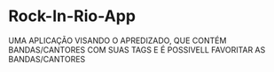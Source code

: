 # Rock-In-Rio-App
 UMA APLICAÇÃO VISANDO O APREDIZADO, QUE CONTÉM BANDAS/CANTORES COM SUAS TAGS E É POSSIVELL FAVORITAR AS BANDAS/CANTORES
